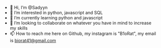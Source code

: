 - 👋 Hi, I’m @Sadyyn
- 👀 I’m interested in python, javascript and SQL
- 🌱 I’m currently learning python and javascript
- 💞️ I’m looking to collaborate on whatever you have in mind to increase my skills
- 📫 How to reach me here on Github, my instagram is "B1oRat", my email is biorat41@gmail.com


<!---
Sadyyn/Sadyyn is a ✨ special ✨ repository because its `README.md` (this file) appears on your GitHub profile.
You can click the Preview link to take a look at your changes.
--->

